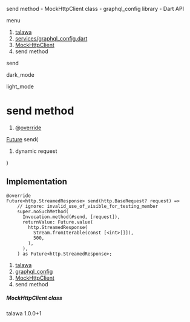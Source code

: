 




send method - MockHttpClient class - graphql\_config library - Dart API







menu

1. [talawa](../../index.html)
2. [services/graphql\_config.dart](../../file-___home_harshil_Desktop_open-source_palisadoes_talawa_lib_services_graphql_config/)
3. [MockHttpClient](../../file-___home_harshil_Desktop_open-source_palisadoes_talawa_lib_services_graphql_config/MockHttpClient-class.html)
4. send method

send


dark\_mode

light\_mode




# send method


1. @[override](https://api.flutter.dev/flutter/dart-core/override-constant.html)

[Future](https://api.flutter.dev/flutter/dart-core/Future-class.html)
send(

1. dynamic request

)

## Implementation

```
@override
Future<http.StreamedResponse> send(http.BaseRequest? request) =>
    // ignore: invalid_use_of_visible_for_testing_member
    super.noSuchMethod(
      Invocation.method(#send, [request]),
      returnValue: Future.value(
        http.StreamedResponse(
          Stream.fromIterable(const [<int>[]]),
          500,
        ),
      ),
    ) as Future<http.StreamedResponse>;
```

 


1. [talawa](../../index.html)
2. [graphql\_config](../../file-___home_harshil_Desktop_open-source_palisadoes_talawa_lib_services_graphql_config/)
3. [MockHttpClient](../../file-___home_harshil_Desktop_open-source_palisadoes_talawa_lib_services_graphql_config/MockHttpClient-class.html)
4. send method

##### MockHttpClient class





talawa
1.0.0+1






